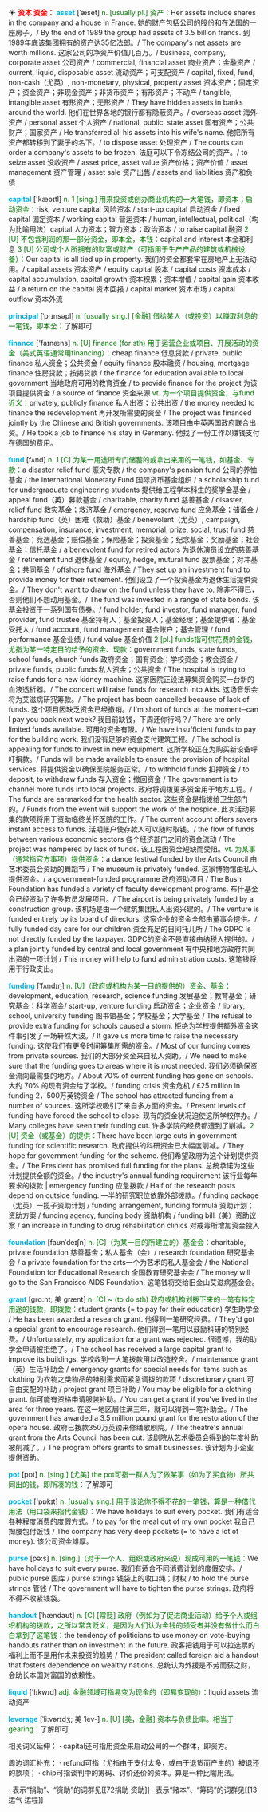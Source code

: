 ☀ <font color="red">**资本 资金：**</font>
<font color="sky blue">**asset**</font> [ˈæset]
<font color="rgb(227, 108, 9)">n. [usually pl.] 资产：</font>Her assets include shares in the company and a house in France. 她的财产包括公司的股份和在法国的一座房子。/ By the end of 1989 the group had assets of 3.5 billion francs. 到1989年底该集团拥有的资产达35亿法郎。/ The company's net assets are worth millions. 这家公司的净资产价值几百万。/ business, company, corporate asset 公司资产 / commercial, financial asset 商业资产；金融资产 / current, liquid, disposable asset 流动资产；可支配资产 / capital, fixed, fund, non-cash（尤英）, non-monetary, physical, property asset 资本资产；固定资产；资金资产；非现金资产；非货币资产；有形资产；不动产 / tangible, intangible asset 有形资产；无形资产 / They have hidden assets in banks around the world. 他们在世界各地的银行都有隐蔽资产。/ overseas asset 海外资产 / personal asset 个人资产 / national, public, state asset 国有资产；公共财产；国家资产 / He transferred all his assets into his wife's name. 他把所有资产都转移到了妻子的名下。/ to dispose asset 处理资产 / The courts can order a company's assets to be frozen. 法庭可以下令冻结公司的资产。/ to seize asset 没收资产 / asset price, asset value 资产价格；资产价值 / asset management 资产管理 / asset sale 资产出售 / assets and liabilities 资产和负债
 
<font color="sky blue">**capital**</font> ['kæpɪtl] 
<font color="rgb(227, 108, 9)">n. 1 [sing.] 用来投资或创办商业机构的一大笔钱，即资本；启动资金：</font>risk, venture capital 风险资本 / start-up capital 启动资金 / fixed capital 固定资本 / working capital 营运资本 / human, intellectual, political（均为比喻用法）capital 人力资本；智力资本；政治资本 / to raise capital 融资 <font color="rgb(227, 108, 9)">2 [U] 不包含利润的那一部分资金，即本金，本钱：</font>capital and interest 本金和利息 <font color="rgb(227, 108, 9)">3 [U] 公司或个人所拥有的财富或财产（可指用于生产产品的建筑或机械设备）：</font>Our capital is all tied up in property. 我们的资金都套牢在房地产上无法动用。/ capital assets 资本资产 / equity capital 股本 / capital costs 资本成本 / capital accumulation, capital growth 资本积累；资本增值 / capital gain 资本收益 / a return on the capital 资本回报 / capital market 资本市场 / capital outflow 资本外流
           
<font color="sky blue">**principal**</font> [ˈprɪnsəpl]
<font color="rgb(227, 108, 9)">n. [usually sing.] [金融] 借给某人（或投资）以赚取利息的一笔钱，即本金：</font>了解即可

<font color="sky blue">**finance**</font> ['faɪnæns] 
<font color="rgb(227, 108, 9)">n. [U] finance (for sth) 用于运营企业或项目、开展活动的资金（美式英语通常用financing）：</font>cheap finance 低息贷款 / private, public finance 私人资金；公共资金 / equity finance 股本融资 / housing, mortgage finance 住房贷款；按揭贷款 / the finance for education available to local government 当地政府可用的教育资金 / to provide finance for the project 为该项目提供资金 / a source of finance 资金来源 <font color="rgb(227, 108, 9)">vt. 为一个项目提供资金，与fund近义：</font>privately, publicly finance 私人出资；公共出资 / the money needed to finance the redevelopment 再开发所需要的资金 / The project was financed jointly by the Chinese and British governments. 该项目由中英两国政府联合出资。/ He took a job to finance his stay in Germany. 他找了一份工作以赚钱支付在德国的费用。
           
<font color="sky blue">**fund**</font> [fʌnd]
<font color="rgb(227, 108, 9)">n. 1 [C] 为某一用途所专门储蓄的或拿出来用的一笔钱，如基金、专款：</font>a disaster relief fund 赈灾专款 / the company's pension fund 公司的养恤基金 / the International Monetary Fund 国际货币基金组织 / a scholarship fund for undergraduate engineering students 提供给工程学本科生的奖学金基金 / appeal fund（英）募款基金 / charitable, charity fund 慈善基金 / disaster, relief fund 救灾基金；救济基金 / emergency, reserve fund 应急基金；储备金 / hardship fund（英）困难（救助）基金 / benevolent（尤英）, campaign, compensation, insurance, investment, memorial, prize, social, trust fund 慈善基金；竞选基金；赔偿基金；保险基金；投资基金；纪念基金；奖励基金；社会基金；信托基金 / a benevolent fund for retired actors 为退休演员设立的慈善基金 / retirement fund 退休基金 / equity, hedge, mutural fund 股票基金；对冲基金；共同基金 / offshore fund 海外基金 / They set up an investment fund to provide money for their retirement. 他们设立了一个投资基金为退休生活提供资金。/ They don't want to draw on the fund unless they have to. 除非不得已，否则他们不想动用基金。/ The fund was invested in a range of state bonds. 该基金投资于一系列国有债券。/ fund holder, fund investor, fund manager, fund provider, fund trustee 基金持有人；基金投资人；基金经理；基金提供者；基金受托人 / fund account, fund management 基金账户；基金管理 / fund performance 基金业绩 / fund value 基金价值 <font color="rgb(227, 108, 9)">2 [pl.] funds指可供花费的金钱，尤指为某一特定目的给予的资金、现款：</font>government funds, state funds, school funds, church funds 政府资金；国有资金；学校资金；教会资金 / private funds, public funds 私人资金；公共资金 / The hospital is trying to raise funds for a new kidney machine. 这家医院正设法募集资金购买一台新的血液透析器。/ The concert will raise funds for research into Aids. 这场音乐会将为艾滋病研究筹款。/ The project has been cancelled because of lack of funds. 这个项目因缺乏资金已经撤销。/ I'm short of funds at the moment─can I pay you back next week? 我目前缺钱，下周还你行吗？/ There are only limited funds available. 可用的资金有限。/ We have insufficient funds to pay for the building work. 我们没有足够的资金支付建筑工程。/ The school is appealing for funds to invest in new equipment. 这所学校正在为购买新设备呼吁捐款。/ Funds will be made available to ensure the provision of hospital services. 将提供资金以确保医院服务正常。/ to withhold funds 扣押资金 / to deposit, to withdraw funds 存入资金；撤回资金 / The government is to channel more funds into local projects. 政府将调拨更多资金用于地方工程。/ The funds are earmarked for the health sector. 这些资金是指拨给卫生部门的。/ Funds from the event will support the work of the hospice. 此次活动募集的款项将用于资助临终关怀医院的工作。/ The current account offers savers instant access to funds. 活期账户使存款人可以随时取钱。/ the flow of funds between various economic sectors 各个经济部门之间的资金流动 / The project was hampered by lack of funds. 该工程因资金短缺而受阻。<font color="rgb(227, 108, 9)">vt. 为某事（通常指官方事项）提供资金：</font>a dance festival funded by the Arts Council 由艺术委员会资助的舞蹈节 / The museum is privately funded. 这家博物馆由私人提供资金。/ a government-funded programme 政府资助项目 / The Bush Foundation has funded a variety of faculty development programs. 布什基金会已经资助了许多教员发展项目。/ The airport is being privately funded by a construction group. 该机场是由一个建筑集团私人出资兴建的。/ The venture is funded entirely by its board of directors. 这家企业的资金全部由董事会提供。/ fully funded day care for our children 资金充足的日间托儿所 / The GDPC is not directly funded by the taxpayer. GDPC的资金不是直接由纳税人提供的。/ a plan jointly funded by central and local government 有中央和地方政府共同出资的一项计划 / This money will help to fund administration costs. 这笔钱将用于行政支出。
                                 
<font color="sky blue">**funding**</font> [ˈfʌndɪŋ]
<font color="rgb(227, 108, 9)">n. [U]（政府或机构为某一目的提供的）资金、基金：</font>development, education, research, science funding 发展基金；教育基金；研究基金；科学资金/ start-up, venture funding 启动资金；企业资金 / library, school, university funding 图书馆基金；学校基金；大学基金 / The refusal to provide extra funding for schools caused a storm. 拒绝为学校提供额外资金这件事引发了一场轩然大波。/ It gave us more time to raise the necessary funding. 这使我们有更多时间筹集所需的资金。/ Most of our funding comes from private sources. 我们的大部分资金来自私人资助。/ We need to make sure that the funding goes to areas where it is most needed. 我们必须确保资金流向最需要的地方。/ About 70% of current funding has gone on schools. 大约 70% 的现有资金给了学校。/ funding crisis 资金危机 / £25 million in funding 2，500万英镑资金 / The school has attracted funding from a number of sources. 这所学校吸引了来自多方面的资金。/ Present levels of funding have forced the school to close. 现有的资金状况迫使这所学校停办。/ Many colleges have seen their funding cut. 许多学院的经费都遭到了削减。<font color="rgb(227, 108, 9)">2 [U] 资金（或基金）的提供：</font>There have been large cuts in government funding for scientific research. 政府提供的科研资金已大幅度削减。/ They hope for government funding for the scheme. 他们希望政府为这个计划提供资金。/ The President has promised full funding for the plans. 总统承诺为这些计划提供全额的资金。/ the industry's annual funding requirement 该行业每年要求的拨款 | emergency funding 应急拨款 / Half of the research posts depend on outside funding. —半的研究职位依靠外部拨款。/ funding package（尤英）一揽子资助计划 / funding arrangement, funding formula 资助计划；资助方案 / funding agency, funding body 资助机构 / funding bill（美）资助议案 / an increase in funding to drug rehabilitation clinics 对戒毒所增加资金投入

<font color="sky blue">**foundation**</font> [faʊnˈdeɪʃn]
<font color="rgb(227, 108, 9)">n. [C]（为某一目的所建立的）基金会：</font>charitable, private foundation 慈善基金；私人基金（会）/ research foundation 研究基金会 / a private foundation for the arts一个为艺术的私人基金会 / the National Foundation for Educational Research 全国教育研究基金会 / The money will go to the San Francisco AIDS Foundation. 这笔钱将交给旧金山艾滋病基金会。

<font color="sky blue">**grant**</font> [grɑ:nt; 美 grænt]
<font color="rgb(227, 108, 9)">n. [C] ~ (to do sth) 政府或机构划拨下来的一笔有特定用途的钱款，即拨款：</font>student grants (= to pay for their education) 学生助学金 / He has been awarded a research grant. 他得到一笔研究经费。/ They'd got a special grant to encourage research. 他们得到一笔用以鼓励科研的特别经费。/ Unfortunately, my application for a grant was rejected. 很遗憾，我的助学金申请被拒绝了。/ The school has received a large capital grant to improve its buildings. 学校收到一大笔拨款用以改造校舍。/ maintenance grant（英）生活补助金 / emergency grants for special needs for items such as clothing 为衣物之类物品的特别需求而紧急调拨的款项 / discretionary grant 可自由支配的补助 / project grant 项目补助 / You may be eligible for a clothing grant. 你可能有资格申请服装补助。/ You can get a grant if you've lived in the area for three years. 在这一地区居住满三年，就可以得到一笔补助金。/ The government has awarded a 3.5 million pound grant for the restoration of the opera house. 政府已拨款350万英镑来修缮歌剧院。/ The theatre's annual grant from the Arts Council has been cut. 该剧院从艺术委员会得到的年度补助被削减了。/ The program offers grants to small businesses. 该计划为小企业提供资助。

<font color="sky blue">**pot**</font> [pɒt] 
<font color="rgb(227, 108, 9)">n. [sing.] [尤美] the pot可指一群人为了做某事（如为了买食物）所共同出的钱，即所凑的钱：</font>了解即可

<font color="sky blue">**pocket**</font> ['pɒkɪt] 
<font color="rgb(227, 108, 9)">n. [usually sing.] 用于谈论你不得不花的一笔钱，算是一种借代用法（用口袋来指代金钱）：</font>We have holidays to suit every pocket. 我们有适合各种程度消费的度假方式。/ to pay for the meal out of my own pocket 我自己掏腰包付饭钱 / The company has very deep pockets (= to have a lot of money). 该公司资金雄厚。

<font color="sky blue">**purse**</font> [pə:s] 
<font color="rgb(227, 108, 9)">n. [sing.]（对于一个人、组织或政府来说）现成可用的一笔钱：</font>We have holidays to suit every purse. 我们有适合不同消费计划的度假安排。/ public purse 国库 / purse strings 钱袋上的收口绳；财权 / to hold the purse strings 管钱 / The government will have to tighten the purse strings. 政府将不得不收紧钱袋。
           
<font color="sky blue">**handout**</font> [ˈhændaʊt]
<font color="rgb(227, 108, 9)">n. [C] [常贬] 政府（例如为了促进商业活动）给予个人或组织机构的拨款，之所以常含贬义，是因为人们认为金钱的领受者并没有做什么而白白拿到了这笔钱：</font>the tendency of politicians to use money on vote-buying handouts rather than on investment in the future. 政客把钱用于可以拉选票的福利上而不是用作未来投资的趋势 / The president called foreign aid a handout that fosters dependence on wealthy nations. 总统认为外援是不劳而获之财，会助长本国对富国的依赖性。

<font color="sky blue">**liquid**</font> ['lɪkwɪd] 
<font color="rgb(227, 108, 9)">adj. 金融领域可指易变为现金的（即易变现的）：</font>liquid assets 流动资产
           
<font color="sky blue">**leverage**</font> [ˈli:vərɪdʒ; 美 ˈlev-]
<font color="rgb(227, 108, 9)">n. [U] [美，金融] 资本与负债比率。相当于gearing：</font>了解即可

相关词义延伸：
· capital还可指用资金来启动公司的一个群体，即资方。

周边词汇补充：
· refund可指（尤指由于支付太多，或由于退货而产生的）被退还的款项；
· chip可指谈判中的筹码、讨价还价的资本。算是一种比喻用法。

· 表示“捐助”、“资助”的词群见[[72捐助 资助]]
· 表示“赌本”、“筹码”的词群见[[13运气 运程]]
